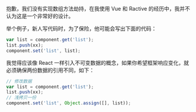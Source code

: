 抱歉，我们没有实现数组方法劫持，在我使用 Vue 和 Ractive 的经历中，我并不认为这是一个非常好的设计。

举个例子，新人写代码时，为了保险，他可能会写出下面的代码：

```javascript
var list = component.get('list');
list.push(xx);
component.set('list', list);
```

我觉得应该像 React 一样引入不可变数据的概念，如果你希望框架响应变化，就必须确保两份数据的引用不同，如下：

```javascript
// 修改数据
var list = component.get('list');
list.push(xx);
// 浅拷贝一份
component.set('list', Object.assign([], list));
```